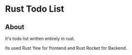 # Rust Todo List

## About

It's todo list written entirely in rust.

Its used Rust Yew for frontend and Rust Rocket for Backend.
